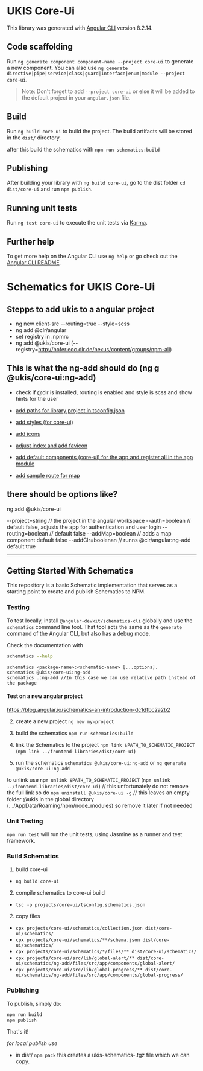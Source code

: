 # UKIS Core-Ui

This library was generated with [Angular CLI](https://github.com/angular/angular-cli) version 8.2.14.

## Code scaffolding

Run `ng generate component component-name --project core-ui` to generate a new component. You can also use `ng generate directive|pipe|service|class|guard|interface|enum|module --project core-ui`.
> Note: Don't forget to add `--project core-ui` or else it will be added to the default project in your `angular.json` file. 

## Build

Run `ng build core-ui` to build the project. The build artifacts will be stored in the `dist/` directory.

after this build the schematics with `npm run schematics:build` 

## Publishing

After building your library with `ng build core-ui`, go to the dist folder `cd dist/core-ui` and run `npm publish`.

## Running unit tests

Run `ng test core-ui` to execute the unit tests via [Karma](https://karma-runner.github.io).

## Further help

To get more help on the Angular CLI use `ng help` or go check out the [Angular CLI README](https://github.com/angular/angular-cli/blob/master/README.md).







# Schematics for UKIS Core-Ui

## Stepps to add ukis to a angular project
- ng new client-src --routing=true --style=scss
- ng add @clr/angular
- set registry in .npmrc
- ng add @ukis/core-ui (--registry=http://hofer.eoc.dlr.de/nexus/content/groups/npm-all)

## This is what the ng-add should do (ng g @ukis/core-ui:ng-add)
- check if @clr is installed, routing is enabled and style is scss and show hints for the user

- [add paths for library project in tsconfig.json](http://git.ukis.eoc.dlr.de/users/asam_hu/repos/nextg-airquality-pilot/commits/e6c884e77bc9553e1c29c0d16273efe068320856)

- [add styles (for core-ui)](http://git.ukis.eoc.dlr.de/users/asam_hu/repos/nextg-airquality-pilot/commits/1becc033df579af69bd82869c5c32189309d0e14)

- [add icons](http://git.ukis.eoc.dlr.de/users/asam_hu/repos/nextg-airquality-pilot/commits/dc7ea413ccb11581934b7e7163221ae2e52fe94e)

- [adjust index and add favicon](http://git.ukis.eoc.dlr.de/users/asam_hu/repos/nextg-airquality-pilot/commits/ae9e95d1ca06bd9b61afbee8195be4cf4a1a7990#components/client/client-src/src/index.html)

- [add default components (core-ui) for the app and register all in the app module](http://git.ukis.eoc.dlr.de/users/asam_hu/repos/nextg-airquality-pilot/commits/ac47ac38381acdc53f01f0d873386ea4ff494d2a)

- [add sample route for map](http://git.ukis.eoc.dlr.de/users/asam_hu/repos/nextg-airquality-pilot/commits/489570dba1d02c93ab90054cef800fa6434911db)

## there should be options like?

ng add @ukis/core-ui 

--project=string // the project in the angular workspace
--auth=boolean // default false, adjusts the app for authentication and user login
--routing=boolean // default false
--addMap=boolean // adds a map component default false
--addClr=boolenan // runns @clr/angular:ng-add default true



---------------------------------------------------------------------------------------------------------------------------
## Getting Started With Schematics

This repository is a basic Schematic implementation that serves as a starting point to create and publish Schematics to NPM.

### Testing

To test locally, install `@angular-devkit/schematics-cli` globally and use the `schematics` command line tool. That tool acts the same as the `generate` command of the Angular CLI, but also has a debug mode.

Check the documentation with
```bash
schematics --help
```

```
schematics <package-name>:<schematic-name> [...options].
schematics @ukis/core-ui:ng-add
schematics .:ng-add //In this case we can use relative path instead of the package
```

#### Test on a new angular project
https://blog.angular.io/schematics-an-introduction-dc1dfbc2a2b2

2. create a new project `ng new my-project`

1. build the schematics `npm run schematics:build`

3. link the Schematics to the project `npm link $PATH_TO_SCHEMATIC_PROJECT` (`npm link ../frontend-libraries/dist/core-ui`)

4. run the schematics `schematics @ukis/core-ui:ng-add` or `ng generate @ukis/core-ui:ng-add`


to unlink use 
`npm unlink $PATH_TO_SCHEMATIC_PROJECT` (`npm unlink ../frontend-libraries/dist/core-ui`) // this unfortunately do not remove the full link so do 
`npm uninstall @ukis/core-ui -g` // this leaves an empty folder @ukis in the global directory (.../AppData/Roaming/npm/node_modules) so remove it later if not needed



### Unit Testing

`npm run test` will run the unit tests, using Jasmine as a runner and test framework.


### Build Schematics
1. build core-ui
- `ng build core-ui`

2. compile schematics to core-ui build 
- `tsc -p projects/core-ui/tsconfig.schematics.json`

2. copy files
- `cpx projects/core-ui/schematics/collection.json dist/core-ui/schematics/`
- `cpx projects/core-ui/schematics/**/schema.json dist/core-ui/schematics/`
- `cpx projects/core-ui/schematics/*/files/** dist/core-ui/schematics/`
- `cpx projects/core-ui/src/lib/global-alert/** dist/core-ui/schematics/ng-add/files/src/app/components/global-alert/`
- `cpx projects/core-ui/src/lib/global-progress/** dist/core-ui/schematics/ng-add/files/src/app/components/global-progress/`

### Publishing

To publish, simply do:

```bash
npm run build
npm publish
```

That's it!


*for local publish use*
- in dist/ `npm pack` this creates a ukis-schematics-<version>.tgz file which we can copy.
 
